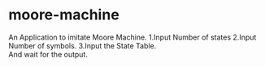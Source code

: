 # moore-machine
An Application to imitate Moore Machine. 
1.Input Number of states 
2.Input Number of symbols. 
3.Input the State Table.  
And wait for the output.

